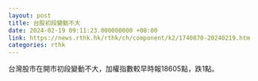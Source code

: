 ```yaml
---
layout: post
title: 台股初段變動不大
date: 2024-02-19 09:11:23.000000000 +08:00
link: https://news.rthk.hk/rthk/ch/component/k2/1740870-20240219.htm
categories: rthk
---
```


台灣股市在開市初段變動不大，加權指數較早時報18605點，跌1點。
